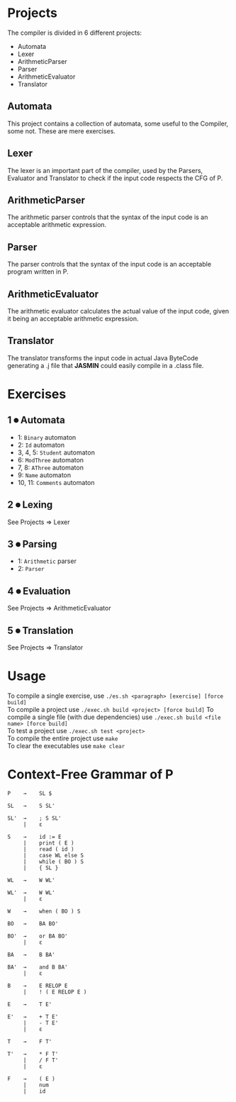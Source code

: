 # Projects
The compiler is divided in 6 different projects:
- Automata
- Lexer
- ArithmeticParser
- Parser
- ArithmeticEvaluator
- Translator

## Automata
This project contains a collection of automata, some useful to the Compiler, some not. These are mere exercises.

## Lexer
The lexer is an important part of the compiler, used by the Parsers, Evaluator and Translator to check if the input code respects the CFG of P.

## ArithmeticParser
The arithmetic parser controls that the syntax of the input code is an acceptable arithmetic expression.

## Parser
The parser controls that the syntax of the input code is an acceptable program written in P.

## ArithmeticEvaluator
The arithmetic evaluator calculates the actual value of the input code, given it being an acceptable arithmetic expression.

## Translator
The translator transforms the input code in actual Java ByteCode generating a .j file that **JASMIN** could easily compile in a .class file.

# Exercises

## 1 &#9210; Automata
- 1: `Binary` automaton
- 2: `Id` automaton
- 3, 4, 5: `Student` automaton
- 6: `ModThree` automaton
- 7, 8: `AThree` automaton
- 9: `Name` automaton
- 10, 11: `Comments` automaton

## 2 &#9210; Lexing
See Projects &#8658; Lexer

## 3 &#9210; Parsing
- 1: `Arithmetic` parser
- 2: `Parser`

## 4 &#9210; Evaluation
See Projects &#8658; ArithmeticEvaluator

## 5 &#9210; Translation
See Projects &#8658; Translator

# Usage
To compile a single exercise, use `./es.sh <paragraph> [exercise] [force build]`  
To compile a project use `./exec.sh build <project> [force build]`
To compile a single file (with due dependencies) use `./exec.sh build <file name> [force build]`  
To test a project use `./exec.sh test <project>`  
To compile the entire project use `make`  
To clear the executables use `make clear`  

# Context-Free Grammar of P

```
P    →    SL $

SL   →    S SL'

SL'  →    ; S SL'
     |    ε

S    →    id := E
     |    print ( E )
     |    read ( id )
     |    case WL else S
     |    while ( BO ) S
     |    { SL }
     
WL   →    W WL'

WL'  →    W WL'
     |    ε

W    →    when ( BO ) S

BO   →    BA BO'

BO'  →    or BA BO'
     |    ε

BA   →    B BA'

BA'  →    and B BA'
     |    ε

B    →    E RELOP E
     |    ! ( E RELOP E )
     
E    →    T E'

E'   →    + T E'
     |    - T E'
     |    ε
     
T    →    F T'

T'   →    * F T'
     |    / F T'
     |    ε

F    →    ( E )
     |    num
     |    id
```
